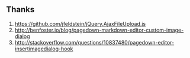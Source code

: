 
## Thanks
1. <https://github.com/jfeldstein/jQuery.AjaxFileUpload.js>
2. <http://benfoster.io/blog/pagedown-markdown-editor-custom-image-dialog>
3. <http://stackoverflow.com/questions/10837480/pagedown-editor-insertimagedialog-hook>
